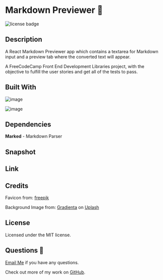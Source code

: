# Markdown Previewer 📄

![license badge](https://img.shields.io/badge/license-MIT-blue)


## Description

A React Markdown Previewer app which contains a textarea for Markdown input and a preview tab where the converted text will appear.

A FreeCodeCamp Front End Development Libraries project, with the objective to fulfill the user stories and get all of the tests to pass.

## Built With


![image](https://img.shields.io/badge/React-20232A?style=for-the-badge&logo=react&logoColor=61DAFB)

![image](https://img.shields.io/badge/Bootstrap-563D7C?style=for-the-badge&logo=bootstrap&logoColor=white)

## Dependencies 

**Marked** - Markdown Parser 

## Snapshot 



## Link 



## Credits
Favicon from: 
[freepik](https://www.freepik.com/)

Background Image from: 
[Gradienta](https://unsplash.com/@gradienta?utm_source=unsplash&utm_medium=referral&utm_content=creditCopyText) on [Uplash](https://unsplash.com/collections/11403159/abstract?utm_source=unsplash&utm_medium=referral&utm_content=creditCopyText)

## License

Licensed under the MIT license.

## Questions 💬

[Email Me](Chloe.a.harris17@gmail.com) if you have any questions.

Check out more of my work on [GitHub](https://github.com/chloeharris1).
